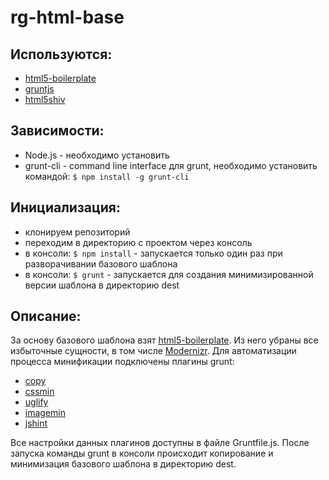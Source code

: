 # rg-html-base

## Используются:
* [html5-boilerplate](https://github.com/h5bp/html5-boilerplate)
* [gruntjs](https://github.com/gruntjs/grunt)
* [html5shiv](https://github.com/aFarkas/html5shiv)

## Зависимости:
* Node.js - необходимо установить
* grunt-cli - command line interface для grunt, необходимо установить командой: ```$ npm install -g grunt-cli```

## Инициализация:
* клонируем репозиторий
* переходим в директорию с проектом через консоль
* в консоли: ```$ npm install``` - запускается только один раз при разворачивании базового шаблона
* в консоли: ```$ grunt``` - запускается для создания минимизированной версии шаблона в директорию dest

## Описание:
За основу базового шаблона взят [html5-boilerplate](https://github.com/h5bp/html5-boilerplate). Из него убраны все избыточные сущности, в том числе [Modernizr](https://github.com/Modernizr/Modernizr). Для автоматизации процесса минификации подключены плагины grunt:
  * [copy](https://github.com/gruntjs/grunt-contrib-copy)
  * [cssmin](https://github.com/gruntjs/grunt-contrib-cssmin)
  * [uglify](https://github.com/gruntjs/grunt-contrib-uglify)
  * [imagemin](https://github.com/gruntjs/grunt-contrib-imagemin)
  * [jshint](https://github.com/gruntjs/grunt-contrib-jshint)

Все настройки данных плагинов доступны в файле Gruntfile.js. После запуска команды grunt в консоли происходит копирование и минимизация базового шаблона в директорию dest.

